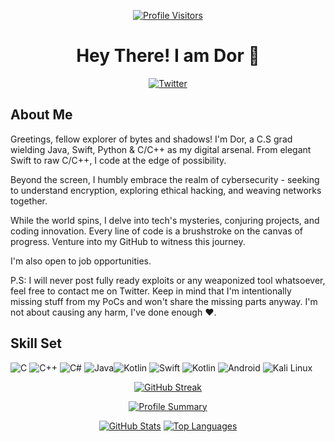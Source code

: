 
<div align="center">

[![Profile Visitors](https://komarev.com/ghpvc/?username=d0rb&label=Visitors&color=0e75b6&style=flat)](https://komarev.com/ghpvc/?username=d0rb)

# Hey There! I am **Dor** 👋

[![Twitter](https://img.shields.io/badge/Twitter-1DA1F2?style=for-the-badge&logo=twitter&logoColor=white)](https://twitter.com/Itsd0r)

</div>

## About Me

Greetings, fellow explorer of bytes and shadows! I'm Dor, a C.S grad wielding Java, Swift, Python & C/C++ as my digital arsenal. From elegant Swift to raw C/C++, I code at the edge of possibility.

Beyond the screen, I humbly embrace the realm of cybersecurity - seeking to understand encryption, exploring ethical hacking, and weaving networks together.

While the world spins, I delve into tech's mysteries, conjuring projects, and coding innovation. Every line of code is a brushstroke on the canvas of progress. Venture into my GitHub to witness this journey.

I'm also open to job opportunities.

P.S: I will never post fully ready exploits or any weaponized tool whatsoever, feel free to contact me on Twitter. Keep in mind that I'm intentionally missing stuff from my PoCs and won't share the missing parts anyway. I'm not about causing any harm, I've done enough ❤️.

## Skill Set

![C](https://img.shields.io/badge/C-00599C?style=for-the-badge&logo=c&logoColor=white) ![C++](https://img.shields.io/badge/C%2B%2B-00599C?style=for-the-badge&logo=c%2B%2B&logoColor=white) ![C#](https://img.shields.io/badge/C%23-239120?style=for-the-badge&logo=c-sharp&logoColor=white) ![Java](https://img.shields.io/badge/Java-ED8B00?style=for-the-badge&logo=openjdk&logoColor=white)![Kotlin](https://img.shields.io/badge/Python-0095D5?&style=for-the-badge&logo=python&logoColor=white) ![Swift](https://img.shields.io/badge/Swift-FA7343?style=for-the-badge&logo=swift&logoColor=white)  ![Kotlin](https://img.shields.io/badge/Kotlin-0095D5?&style=for-the-badge&logo=kotlin&logoColor=white) 
![Android](https://img.shields.io/badge/Loves-Android-3DDC84?style=for-the-badge&logo=android&logoColor=white) 	![Kali Linux](https://img.shields.io/badge/using-Kali_Linux-557C94?style=for-the-badge&logo=kali-linux&logoColor=white)


<div align="center">

[![GitHub Streak](https://github-readme-streak-stats.herokuapp.com/?user=d0rb&theme=radical&border=7F3FBF&background=0D1117)](https://github.com/d0rb)

[![Profile Summary](https://github-profile-summary-cards.vercel.app/api/cards/profile-details?username=d0rb&theme=radical)](https://github.com/d0rb)

[![GitHub Stats](https://denvercoder1-github-readme-stats.vercel.app/api?username=d0rb&show_icons=true&count_private=true&theme=react&border_color=7F3FBF&bg_color=0D1117&title_color=F85D7F&icon_color=F8D866)](https://github.com/d0rb)
[![Top Languages](https://denvercoder1-github-readme-stats.vercel.app/api/top-langs/?username=d0rb&langs_count=8&layout=compact&theme=react&border_color=7F3FBF&bg_color=0D1117&title_color=F85D7F&icon_color=F8D866)](https://github.com/d0rb)

</div>
